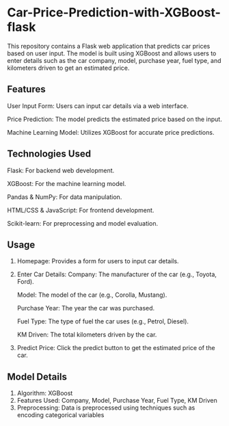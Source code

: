 # Car-Price-Prediction-with-XGBoost-flask
This repository contains a Flask web application that predicts car prices based on user input. The model is built using XGBoost and allows users to enter details such as the car company, model, purchase year, fuel type, and kilometers driven to get an estimated price.


## Features
User Input Form: Users can input car details via a web interface.


Price Prediction: The model predicts the estimated price based on the input.


Machine Learning Model: Utilizes XGBoost for accurate price predictions.



## Technologies Used
Flask: For backend web development.

XGBoost: For the machine learning model.

Pandas & NumPy: For data manipulation.

HTML/CSS & JavaScript: For frontend development.

Scikit-learn: For preprocessing and model evaluation.


## Usage
1. Homepage: Provides a form for users to input car details.
2.  Enter Car Details: 
      Company: The manufacturer of the car (e.g., Toyota, Ford).
    
      Model: The model of the car (e.g., Corolla, Mustang).
    
      Purchase Year: The year the car was purchased.
    
      Fuel Type: The type of fuel the car uses (e.g., Petrol, Diesel).
    
      KM Driven: The total kilometers driven by the car.


4. Predict Price: Click the predict button to get the estimated price of the car.


## Model Details
1. Algorithm: XGBoost
2. Features Used: Company, Model, Purchase Year, Fuel Type, KM Driven
3. Preprocessing: Data is preprocessed using techniques such as encoding categorical variables

